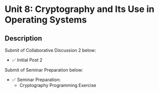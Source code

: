 # Unit 8: Cryptography and Its Use in Operating Systems

## Description

Submit of Collaborative Discussion 2 below:
- ✅ Initial Post 2

Submit of Seminar Preparation below: 
- ✅ Seminar Preparation:
  * Cryptography Programming Exercise



